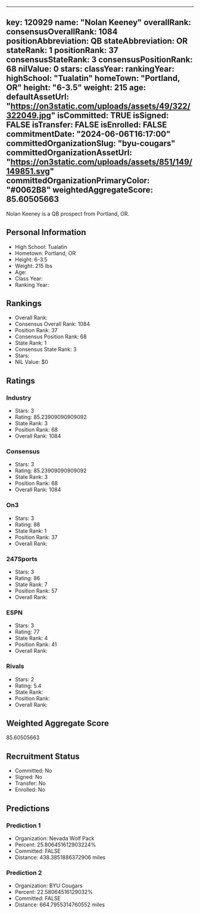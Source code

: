 ---
  key: 120929
  name: "Nolan Keeney"
  overallRank: 
  consensusOverallRank: 1084
  positionAbbreviation: QB
  stateAbbreviation: OR
  stateRank: 1
  positionRank: 37
  consensusStateRank: 3
  consensusPositionRank: 68
  nilValue: 0
  stars: 
  classYear: 
  rankingYear: 
  highSchool: "Tualatin"
  homeTown: "Portland, OR"
  height: "6-3.5"
  weight: 215
  age: 
  defaultAssetUrl: "https://on3static.com/uploads/assets/49/322/322049.jpg"
  isCommitted: TRUE
  isSigned: FALSE
  isTransfer: FALSE
  isEnrolled: FALSE
  commitmentDate: "2024-06-06T16:17:00"
  committedOrganizationSlug: "byu-cougars"
  committedOrganizationAssetUrl: "https://on3static.com/uploads/assets/851/149/149851.svg"
  committedOrganizationPrimaryColor: "#0062B8"
  weightedAggregateScore: 85.60505663
  ---
  
  Nolan Keeney is a QB prospect from Portland, OR.
  
  ## Personal Information
  - High School: Tualatin
  - Hometown: Portland, OR
  - Height: 6-3.5
  - Weight: 215 lbs
  - Age: 
  - Class Year: 
  - Ranking Year: 
  
  ## Rankings
  - Overall Rank: 
  - Consensus Overall Rank: 1084
  - Position Rank: 37
  - Consensus Position Rank: 68
  - State Rank: 1
  - Consensus State Rank: 3
  - Stars: 
  - NIL Value: $0
  
  ## Ratings
  
  ### Industry
  - Stars: 3
  - Rating: 85.23909090909092
  - State Rank: 3
  - Position Rank: 68
  - Overall Rank: 1084
  
  ### Consensus
  - Stars: 3
  - Rating: 85.23909090909092
  - State Rank: 3
  - Position Rank: 68
  - Overall Rank: 1084
  
  ### On3
  - Stars: 3
  - Rating: 88
  - State Rank: 1
  - Position Rank: 37
  - Overall Rank: 
  
  ### 247Sports
  - Stars: 3
  - Rating: 86
  - State Rank: 7
  - Position Rank: 57
  - Overall Rank: 
  
  ### ESPN
  - Stars: 3
  - Rating: 77
  - State Rank: 4
  - Position Rank: 41
  - Overall Rank: 
  
  ### Rivals
  - Stars: 2
  - Rating: 5.4
  - State Rank: 
  - Position Rank: 
  - Overall Rank: 
  
  ## Weighted Aggregate Score
  85.60505663
  
  ## Recruitment Status
  - Committed: No
  - Signed: No
  - Transfer: No
  - Enrolled: No
  
  
  
  ## Predictions
  
  ### Prediction 1
  - Organization: Nevada Wolf Pack
  - Percent: 25.806451612903224%
  - Committed: FALSE
  - Distance: 438.3851886372906 miles
  
  ### Prediction 2
  - Organization: BYU Cougars
  - Percent: 22.58064516129032%
  - Committed: FALSE
  - Distance: 664.7955314760552 miles
  